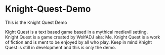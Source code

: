 # Knight-Quest-Demo
This is the Knight Quest Demo

Kight Quest is a text based game based in a mythical medievil setting.
Knight Quest is a game created by WolfADJ aka: Me.
Knight Quest is a work of fiction and is ment to be enjoyed by all who play.
Keep in mind Knight Quest is still in development and this is only the demo.

